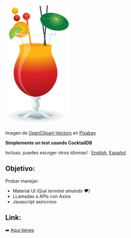 ## ![Cocktail](misc/cocktail.png)

Imagen de [OpenClipart-Vectors](https://pixabay.com/es/users/openclipart-vectors-30363/?utm_source=link-attribution&utm_medium=referral&utm_campaign=image&utm_content=1297486) en [Pixabay](https://pixabay.com/es/?utm_source=link-attribution&utm_medium=referral&utm_campaign=image&utm_content=1297486)

**Simplemente un test usando CocktailDB**

Incluso, puedes escoger otros idiomas! : [English](README.md), [Español](README.es.md)

## Objetivo:

Probar manejar:

- Material UI _(Qué terminé amando :heart:)_
- LLamadas a APIs con Axios
- Javascript asíncrono

## Link:

:arrow_right: [Aqui tienes](https://cocktail-db-test.vercel.app/)
